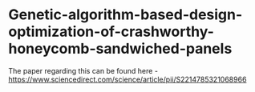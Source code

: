 # Genetic-algorithm-based-design-optimization-of-crashworthy-honeycomb-sandwiched-panels
The paper regarding this can be found here - https://www.sciencedirect.com/science/article/pii/S2214785321068966
